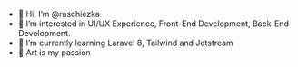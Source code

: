 - 👋 Hi, I’m @raschiezka
- 👀 I’m interested in UI/UX Experience, Front-End Development, Back-End Development.
- 🌱 I’m currently learning Laravel 8, Tailwind and Jetstream
- 🎨 Art is my passion

<!---
raschiezka/raschiezka is a ✨ special ✨ repository because its `README.md` (this file) appears on your GitHub profile.
You can click the Preview link to take a look at your changes.
--->
